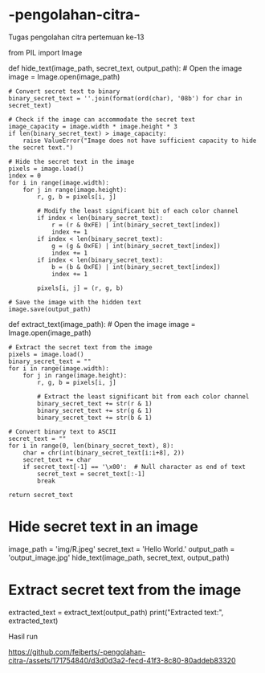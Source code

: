 # -pengolahan-citra-
Tugas pengolahan citra pertemuan ke-13


from PIL import Image

def hide_text(image_path, secret_text, output_path):
    # Open the image
    image = Image.open(image_path)
 
    # Convert secret text to binary
    binary_secret_text = ''.join(format(ord(char), '08b') for char in secret_text)
 
    # Check if the image can accommodate the secret text
    image_capacity = image.width * image.height * 3
    if len(binary_secret_text) > image_capacity:
        raise ValueError("Image does not have sufficient capacity to hide the secret text.")
 
    # Hide the secret text in the image
    pixels = image.load()
    index = 0
    for i in range(image.width):
        for j in range(image.height):
            r, g, b = pixels[i, j]
 
            # Modify the least significant bit of each color channel
            if index < len(binary_secret_text):
                r = (r & 0xFE) | int(binary_secret_text[index])
                index += 1
            if index < len(binary_secret_text):
                g = (g & 0xFE) | int(binary_secret_text[index])
                index += 1
            if index < len(binary_secret_text):
                b = (b & 0xFE) | int(binary_secret_text[index])
                index += 1
 
            pixels[i, j] = (r, g, b)
 
    # Save the image with the hidden text
    image.save(output_path)

def extract_text(image_path):
    # Open the image
    image = Image.open(image_path)
 
    # Extract the secret text from the image
    pixels = image.load()
    binary_secret_text = ""
    for i in range(image.width):
        for j in range(image.height):
            r, g, b = pixels[i, j]
 
            # Extract the least significant bit from each color channel
            binary_secret_text += str(r & 1)
            binary_secret_text += str(g & 1)
            binary_secret_text += str(b & 1)
 
    # Convert binary text to ASCII
    secret_text = ""
    for i in range(0, len(binary_secret_text), 8):
        char = chr(int(binary_secret_text[i:i+8], 2))
        secret_text += char
        if secret_text[-1] == '\x00':  # Null character as end of text
            secret_text = secret_text[:-1]
            break
 
    return secret_text

# Hide secret text in an image
image_path = 'img/R.jpeg'
secret_text = 'Hello World.'
output_path = 'output_image.jpg'
hide_text(image_path, secret_text, output_path)
 
# Extract secret text from the image
extracted_text = extract_text(output_path)
print("Extracted text:", extracted_text)


Hasil run







https://github.com/feiberts/-pengolahan-citra-/assets/171754840/d3d0d3a2-fecd-41f3-8c80-80addeb83320






